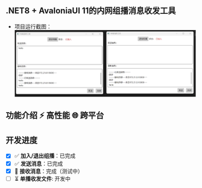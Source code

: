 ## .NET8 + AvaloniaUI 11的内网组播消息收发工具
* 项目运行截图：
  ![架构图](./docs/assets/jt1.PNG)
 
##  功能介绍 ⚡ 高性能 🌐 跨平台
## 开发进度
- [x] ✅ **加入/退出组播**：已完成  
- [x] ✅ **发送消息**：已完成  
- [x] 🎨 **接收消息**：完成（测试中）
- [ ] ⏳ **单播收发文件**: 开发中
